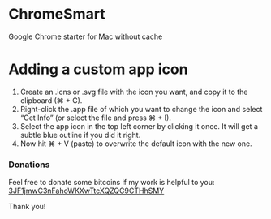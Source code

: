 # ChromeSmart
GoogIe Chrome starter for Mac without cache

Adding a custom app icon
========================
1. Create an .icns or .svg file with the icon you want, and copy it to the clipboard (⌘ + C).
2. Right-click the .app file of which you want to change the icon and select “Get Info” (or select the file and press ⌘ + I).
3. Select the app icon in the top left corner by clicking it once. It will get a subtle blue outline if you did it right.
4. Now hit ⌘ + V (paste) to overwrite the default icon with the new one.

### Donations ###
Feel free to donate some bitcoins if my work is helpful to you: [3JF1jmwC3nFahoWKXwTtcXQZQC9CTHhSMY](https://link.btc.horse/?message=ChromeSmart#3JF1jmwC3nFahoWKXwTtcXQZQC9CTHhSMY)

Thank you!
